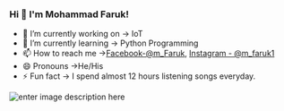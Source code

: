 ### Hi 👋 I'm Mohammad Faruk!
 
- 🔭 I’m currently working on -> IoT
- 🌱 I’m currently learning -> Python Programming
- 📫 How to reach me ->[Facebook-@m_Faruk](https://www.facebook.com/profile.php?id=100004477217383),
[Instagram - @m_faruk1](https://www.instagram.com/m_faruk1/?hl=en)
- 😄 Pronouns ->He/His
- ⚡ Fun fact -> I spend almost 12 hours listening songs everyday.

![enter image description here](https://github-readme-stats.vercel.app/api?username=faruk9984&&show_icons=true&title_color=ffffff&icon_color=bb2acf&text_color=daf7dc&bg_color=151515)

